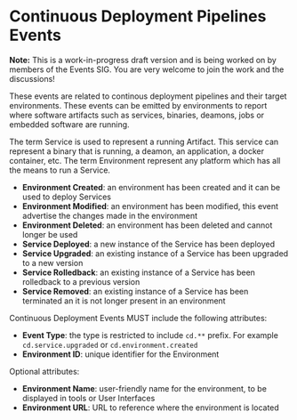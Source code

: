# Continuous Deployment Pipelines Events 

__Note:__ This is a work-in-progress draft version and is being worked on by members of the Events SIG. You are very welcome to join the work and the discussions!

These events are related to continous deployment pipelines and their target environments. 
These events can be emitted by environments to report where software artifacts such as services, binaries, deamons, jobs or embedded software are running. 

The term Service is used to represent a running Artifact. This service can represent a binary that is running, a deamon, an application, a docker container, etc.
The term Environment represent any platform which has all the means to run a Service. 

- **Environment Created**: an environment has been created and it can be used to deploy Services
- **Environment Modified**: an environment has been modified, this event advertise the changes made in the environment
- **Environment Deleted**: an environment has been deleted and cannot longer be used
- **Service Deployed**: a new instance of the Service has been deployed
- **Service Upgraded**: an existing instance of a Service has been upgraded to a new version
- **Service Rolledback**: an existing instance of a Service has been rolledback to a previous version
- **Service Removed**: an existing instance of a Service has been terminated an it is not longer present in an environment

Continuous Deployment Events MUST include the following attributes:
- **Event Type**: the type is restricted to include `cd.**` prefix. For example `cd.service.upgraded` or `cd.environment.created`
- **Environment ID**: unique identifier for the Environment


Optional attributes: 

- **Environment Name**: user-friendly name for the environment, to be displayed in tools or User Interfaces
- **Environment URL**: URL to reference where the environment is located
